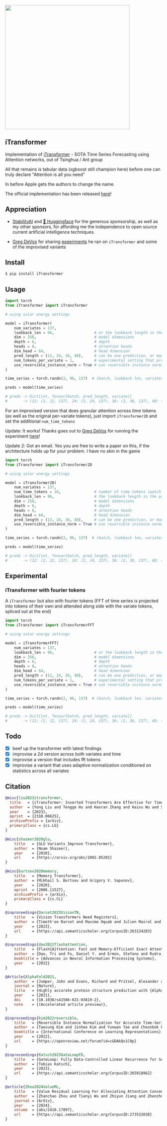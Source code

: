 <img src="./itransformer.png" width="400px"></img>

## iTransformer

Implementation of <a href="https://arxiv.org/abs/2310.06625">iTransformer</a> - SOTA Time Series Forecasting using Attention networks, out of Tsinghua / Ant group

All that remains is tabular data (xgboost still champion here) before one can truly declare "Attention is all you need"

In before Apple gets the authors to change the name.

The official implementation has been released <a href="https://github.com/thuml/iTransformer">here</a>!

## Appreciation

- <a href="https://stability.ai/">StabilityAI</a> and <a href="https://huggingface.co/">🤗 Huggingface</a> for the generous sponsorship, as well as my other sponsors, for affording me the independence to open source current artificial intelligence techniques.

- <a href="https://github.com/gdevos010">Greg DeVos</a> for sharing <a href="https://github.com/lucidrains/iTransformer/issues/20">experiments</a> he ran on `iTransformer` and some of the improvised variants

## Install

```bash
$ pip install iTransformer
```

## Usage

```python
import torch
from iTransformer import iTransformer

# using solar energy settings

model = iTransformer(
    num_variates = 137,
    lookback_len = 96,                  # or the lookback length in the paper
    dim = 256,                          # model dimensions
    depth = 6,                          # depth
    heads = 8,                          # attention heads
    dim_head = 64,                      # head dimension
    pred_length = (12, 24, 36, 48),     # can be one prediction, or many
    num_tokens_per_variate = 1,         # experimental setting that projects each variate to more than one token. the idea is that the network can learn to divide up into time tokens for more granular attention across time. thanks to flash attention, you should be able to accommodate long sequence lengths just fine
    use_reversible_instance_norm = True # use reversible instance normalization, proposed here https://openreview.net/forum?id=cGDAkQo1C0p . may be redundant given the layernorms within iTransformer (and whatever else attention learns emergently on the first layer, prior to the first layernorm). if i come across some time, i'll gather up all the statistics across variates, project them, and condition the transformer a bit further. that makes more sense
)

time_series = torch.randn(2, 96, 137)  # (batch, lookback len, variates)

preds = model(time_series)

# preds -> Dict[int, Tensor[batch, pred_length, variate]]
#       -> (12: (2, 12, 137), 24: (2, 24, 137), 36: (2, 36, 137), 48: (2, 48, 137))
```

For an improvised version that does granular attention across time tokens (as well as the original per-variate tokens), just import `iTransformer2D` and set the additional `num_time_tokens`

Update: It works! Thanks goes out to <a href="https://github.com/gdevos010">Greg DeVos</a> for running the experiment <a href="https://github.com/lucidrains/iTransformer/issues/6#issuecomment-1794989685">here</a>!

Update 2: Got an email. Yes you are free to write a paper on this, if the architecture holds up for your problem. I have no skin in the game

```python
import torch
from iTransformer import iTransformer2D

# using solar energy settings

model = iTransformer2D(
    num_variates = 137,
    num_time_tokens = 16,               # number of time tokens (patch size will be (look back length // num_time_tokens))
    lookback_len = 96,                  # the lookback length in the paper
    dim = 256,                          # model dimensions
    depth = 6,                          # depth
    heads = 8,                          # attention heads
    dim_head = 64,                      # head dimension
    pred_length = (12, 24, 36, 48),     # can be one prediction, or many
    use_reversible_instance_norm = True # use reversible instance normalization
)

time_series = torch.randn(2, 96, 137)  # (batch, lookback len, variates)

preds = model(time_series)

# preds -> Dict[int, Tensor[batch, pred_length, variate]]
#       -> (12: (2, 12, 137), 24: (2, 24, 137), 36: (2, 36, 137), 48: (2, 48, 137))
```

## Experimental

### iTransformer with fourier tokens

A `iTransformer` but also with fourier tokens (FFT of time series is projected into tokens of their own and attended along side with the variate tokens, spliced out at the end)

```python
import torch
from iTransformer import iTransformerFFT

# using solar energy settings

model = iTransformerFFT(
    num_variates = 137,
    lookback_len = 96,                  # or the lookback length in the paper
    dim = 256,                          # model dimensions
    depth = 6,                          # depth
    heads = 8,                          # attention heads
    dim_head = 64,                      # head dimension
    pred_length = (12, 24, 36, 48),     # can be one prediction, or many
    num_tokens_per_variate = 1,         # experimental setting that projects each variate to more than one token. the idea is that the network can learn to divide up into time tokens for more granular attention across time. thanks to flash attention, you should be able to accommodate long sequence lengths just fine
    use_reversible_instance_norm = True # use reversible instance normalization, proposed here https://openreview.net/forum?id=cGDAkQo1C0p . may be redundant given the layernorms within iTransformer (and whatever else attention learns emergently on the first layer, prior to the first layernorm). if i come across some time, i'll gather up all the statistics across variates, project them, and condition the transformer a bit further. that makes more sense
)

time_series = torch.randn(2, 96, 137)  # (batch, lookback len, variates)

preds = model(time_series)

# preds -> Dict[int, Tensor[batch, pred_length, variate]]
#       -> (12: (2, 12, 137), 24: (2, 24, 137), 36: (2, 36, 137), 48: (2, 48, 137))
```

## Todo

- [x] beef up the transformer with latest findings
- [x] improvise a 2d version across both variates and time
- [x] improvise a version that includes fft tokens
- [x] improvise a variant that uses adaptive normalization conditioned on statistics across all variates

## Citation

```bibtex
@misc{liu2023itransformer,
  title   = {iTransformer: Inverted Transformers Are Effective for Time Series Forecasting}, 
  author  = {Yong Liu and Tengge Hu and Haoran Zhang and Haixu Wu and Shiyu Wang and Lintao Ma and Mingsheng Long},
  year    = {2023},
  eprint  = {2310.06625},
  archivePrefix = {arXiv},
  primaryClass = {cs.LG}
}
```

```bibtex
@misc{shazeer2020glu,
    title   = {GLU Variants Improve Transformer},
    author  = {Noam Shazeer},
    year    = {2020},
    url     = {https://arxiv.org/abs/2002.05202}
}
```

```bibtex
@misc{burtsev2020memory,
    title   = {Memory Transformer},
    author  = {Mikhail S. Burtsev and Grigory V. Sapunov},
    year    = {2020},
    eprint  = {2006.11527},
    archivePrefix = {arXiv},
    primaryClass = {cs.CL}
}
```

```bibtex
@inproceedings{Darcet2023VisionTN,
    title   = {Vision Transformers Need Registers},
    author  = {Timoth'ee Darcet and Maxime Oquab and Julien Mairal and Piotr Bojanowski},
    year    = {2023},
    url     = {https://api.semanticscholar.org/CorpusID:263134283}
}
```

```bibtex
@inproceedings{dao2022flashattention,
    title   = {Flash{A}ttention: Fast and Memory-Efficient Exact Attention with {IO}-Awareness},
    author  = {Dao, Tri and Fu, Daniel Y. and Ermon, Stefano and Rudra, Atri and R{\'e}, Christopher},
    booktitle = {Advances in Neural Information Processing Systems},
    year    = {2022}
}
```

```bibtex
@Article{AlphaFold2021,
    author  = {Jumper, John and Evans, Richard and Pritzel, Alexander and Green, Tim and Figurnov, Michael and Ronneberger, Olaf and Tunyasuvunakool, Kathryn and Bates, Russ and {\v{Z}}{\'\i}dek, Augustin and Potapenko, Anna and Bridgland, Alex and Meyer, Clemens and Kohl, Simon A A and Ballard, Andrew J and Cowie, Andrew and Romera-Paredes, Bernardino and Nikolov, Stanislav and Jain, Rishub and Adler, Jonas and Back, Trevor and Petersen, Stig and Reiman, David and Clancy, Ellen and Zielinski, Michal and Steinegger, Martin and Pacholska, Michalina and Berghammer, Tamas and Bodenstein, Sebastian and Silver, David and Vinyals, Oriol and Senior, Andrew W and Kavukcuoglu, Koray and Kohli, Pushmeet and Hassabis, Demis},
    journal = {Nature},
    title   = {Highly accurate protein structure prediction with {AlphaFold}},
    year    = {2021},
    doi     = {10.1038/s41586-021-03819-2},
    note    = {(Accelerated article preview)},
}
```

```bibtex
@inproceedings{kim2022reversible,
    title   = {Reversible Instance Normalization for Accurate Time-Series Forecasting against Distribution Shift},
    author  = {Taesung Kim and Jinhee Kim and Yunwon Tae and Cheonbok Park and Jang-Ho Choi and Jaegul Choo},
    booktitle = {International Conference on Learning Representations},
    year    = {2022},
    url     = {https://openreview.net/forum?id=cGDAkQo1C0p}
}
```

```bibtex
@inproceedings{Katsch2023GateLoopFD,
    title   = {GateLoop: Fully Data-Controlled Linear Recurrence for Sequence Modeling},
    author  = {Tobias Katsch},
    year    = {2023},
    url     = {https://api.semanticscholar.org/CorpusID:265018962}
}
```

```bibtex
@article{Zhou2024ValueRL,
    title   = {Value Residual Learning For Alleviating Attention Concentration In Transformers},
    author  = {Zhanchao Zhou and Tianyi Wu and Zhiyun Jiang and Zhenzhong Lan},
    journal = {ArXiv},
    year    = {2024},
    volume  = {abs/2410.17897},
    url     = {https://api.semanticscholar.org/CorpusID:273532030}
}
```
